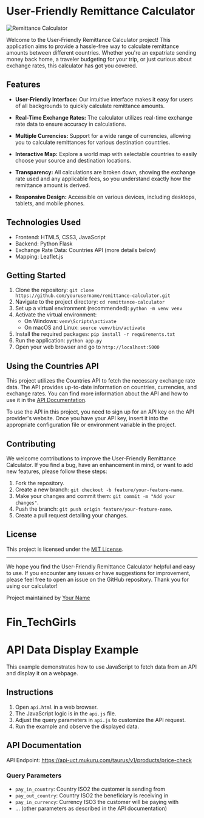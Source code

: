 # User-Friendly Remittance Calculator

![Remittance Calculator](screenshot.png)

Welcome to the User-Friendly Remittance Calculator project! This application aims to provide a hassle-free way to calculate remittance amounts between different countries. Whether you're an expatriate sending money back home, a traveler budgeting for your trip, or just curious about exchange rates, this calculator has got you covered.

## Features

- **User-Friendly Interface:** Our intuitive interface makes it easy for users of all backgrounds to quickly calculate remittance amounts.

- **Real-Time Exchange Rates:** The calculator utilizes real-time exchange rate data to ensure accuracy in calculations.

- **Multiple Currencies:** Support for a wide range of currencies, allowing you to calculate remittances for various destination countries.

- **Interactive Map:** Explore a world map with selectable countries to easily choose your source and destination locations.

- **Transparency:** All calculations are broken down, showing the exchange rate used and any applicable fees, so you understand exactly how the remittance amount is derived.

- **Responsive Design:** Accessible on various devices, including desktops, tablets, and mobile phones.

## Technologies Used

- Frontend: HTML5, CSS3, JavaScript
- Backend: Python Flask
- Exchange Rate Data: Countries API (more details below)
- Mapping: Leaflet.js

## Getting Started

1. Clone the repository: `git clone https://github.com/yourusername/remittance-calculator.git`
2. Navigate to the project directory: `cd remittance-calculator`
3. Set up a virtual environment (recommended): `python -m venv venv`
4. Activate the virtual environment:
   - On Windows: `venv\Scripts\activate`
   - On macOS and Linux: `source venv/bin/activate`
5. Install the required packages: `pip install -r requirements.txt`
6. Run the application: `python app.py`
7. Open your web browser and go to `http://localhost:5000`

## Using the Countries API

This project utilizes the Countries API to fetch the necessary exchange rate data. The API provides up-to-date information on countries, currencies, and exchange rates. You can find more information about the API and how to use it in the [API Documentation](https://api.example.com/docs).

To use the API in this project, you need to sign up for an API key on the API provider's website. Once you have your API key, insert it into the appropriate configuration file or environment variable in the project.

## Contributing

We welcome contributions to improve the User-Friendly Remittance Calculator. If you find a bug, have an enhancement in mind, or want to add new features, please follow these steps:

1. Fork the repository.
2. Create a new branch: `git checkout -b feature/your-feature-name`.
3. Make your changes and commit them: `git commit -m "Add your changes"`.
4. Push the branch: `git push origin feature/your-feature-name`.
5. Create a pull request detailing your changes.

## License

This project is licensed under the [MIT License](LICENSE).

---

We hope you find the User-Friendly Remittance Calculator helpful and easy to use. If you encounter any issues or have suggestions for improvement, please feel free to open an issue on the GitHub repository. Thank you for using our calculator!

Project maintained by [Your Name](https://github.com/yourusername)
# Fin_TechGirls
# API Data Display Example

This example demonstrates how to use JavaScript to fetch data from an API and display it on a webpage.

## Instructions

1. Open `api.html` in a web browser.
2. The JavaScript logic is in the `api.js` file.
3. Adjust the query parameters in `api.js` to customize the API request.
4. Run the example and observe the displayed data.

## API Documentation

API Endpoint: https://api-uct.mukuru.com/taurus/v1/products/price-check

### Query Parameters

- `pay_in_country`: Country ISO2 the customer is sending from
- `pay_out_country`: Country ISO2 the beneficiary is receiving in
- `pay_in_currency`: Currency ISO3 the customer will be paying with
- ... (other parameters as described in the API documentation)
